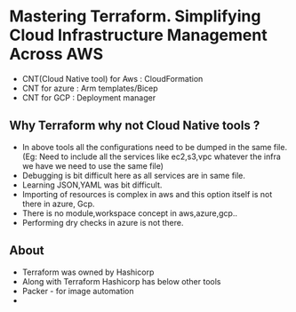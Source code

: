 
# Mastering Terraform. Simplifying Cloud Infrastructure Management Across AWS

- CNT(Cloud Native tool) for Aws : CloudFormation
- CNT for azure : Arm templates/Bicep
- CNT for GCP : Deployment manager

## Why Terraform why not Cloud Native tools ?

- In above tools all the configurations need to be dumped in the same file.(Eg: Need to include all the services like ec2,s3,vpc whatever the infra we have we need to use the same file)
- Debugging is bit difficult here as all services are in same file.
- Learning JSON,YAML was bit difficult.
- Importing of resources is complex in aws and this option itself is not there in azure, Gcp.
- There is no  module,workspace concept in aws,azure,gcp..
- Performing dry checks in azure is not there.

## About
- Terraform was owned by Hashicorp
- Along with Terraform Hashicorp has below other tools
- Packer - for image automation
-  
  

